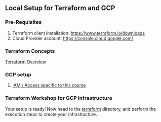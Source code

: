 ## Local Setup for Terraform and GCP

### Pre-Requisites
1. Terraform client installation: https://www.terraform.io/downloads
2. Cloud Provider account: https://console.cloud.google.com/ 

### Terraform Concepts
[Terraform Overview](1_terraform_overview.md)

### GCP setup
1. [IAM / Access specific to this course](2_gcp_overview.md#setup-for-access)

### Terraform Workshop for GCP Infrastructure
Your setup is ready!
Now head to the [terraform](terraform) directory, and perform the execution steps to create your infrastructure.
